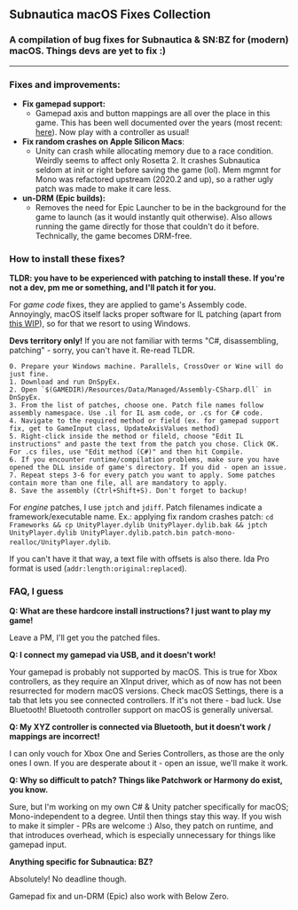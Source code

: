 ## Subnautica macOS Fixes Collection
### A compilation of bug fixes for Subnautica & SN:BZ for (modern) macOS. Things devs are yet to fix :)

---

### Fixes and improvements:
- **Fix gamepad support:**
  - Gamepad axis and button mappings are all over the place in this game. This has been well documented over the years (most recent: [here](https://steamcommunity.com/app/264710/discussions/3/1658943116242610940/)). Now play with a controller as usual!
- **Fix random crashes on Apple Silicon Macs**:
  - Unity can crash while allocating memory due to a race condition. Weirdly seems to affect only Rosetta 2. It crashes Subnautica seldom at init or right before saving the game (lol). Mem mgmnt for Mono was refactored upstream (2020.2 and up), so a rather ugly patch was made to make it care less.
- **un-DRM (Epic builds):**
  - Removes the need for Epic Launcher to be in the background for the game to launch (as it would instantly quit otherwise). Also allows running the game directly for those that couldn't do it before. Technically, the game becomes DRM-free.

### How to install these fixes?

**TLDR: you have to be experienced with patching to install these. If you're not a dev, pm me or something, and I'll patch it for you.** 

For _game code_ fixes, they are applied to game's Assembly code. Annoyingly, macOS itself lacks proper software for IL patching (apart from [this WIP](https://github.com/djsmax/sharply)), so for that we resort to using Windows.

**Devs territory only!** If you are not familiar with terms "C#, disassembling, patching" - sorry, you can't have it. Re-read TLDR. 

```
0. Prepare your Windows machine. Parallels, CrossOver or Wine will do just fine. 
1. Download and run DnSpyEx.
2. Open `$(GAMEDIR)/Resources/Data/Managed/Assembly-CSharp.dll` in DnSpyEx.
3. From the list of patches, choose one. Patch file names follow assembly namespace. Use .il for IL asm code, or .cs for C# code.
4. Navigate to the required method or field (ex. for gamepad support fix, get to GameInput class, UpdateAxisValues method)
5. Right-click inside the method or fileld, choose "Edit IL instructions" and paste the text from the patch you chose. Click OK. For .cs files, use "Edit method (C#)" and then hit Compile.
6. If you encounter runtime/compilation problems, make sure you have opened the DLL inside of game's directory. If you did - open an issue.
7. Repeat steps 3-6 for every patch you want to apply. Some patches contain more than one file, all are mandatory to apply.
8. Save the assembly (Ctrl+Shift+S). Don't forget to backup!
```

For _engine_ patches, I use `jptch` and `jdiff`. Patch filenames indicate a framework/executable name. Ex.: applying fix random crashes patch: `cd Frameworks && cp UnityPlayer.dylib UnityPlayer.dylib.bak && jptch UnityPlayer.dylib UnityPlayer.dylib.patch.bin patch-mono-realloc/UnityPlayer.dylib`.

If you can't have it that way, a text file with offsets is also there. Ida Pro format is used (`addr:length:original:replaced`).

### FAQ, I guess

**Q: What are these hardcore install instructions? I just want to play my game!**

Leave a PM, I'll get you the patched files.

**Q: I connect my gamepad via USB, and it doesn't work!** 

Your gamepad is probably not supported by macOS. This is true for Xbox controllers, as they require an XInput driver, which as of now has not been resurrected for modern macOS versions.
Check macOS Settings, there is a tab that lets you see connected controllers. If it's not there - bad luck. Use Bluetooth! Bluetooth controller support on macOS is generally universal. 

**Q: My XYZ controller is connected via Bluetooth, but it doesn't work / mappings are incorrect!**

I can only vouch for Xbox One and Series Controllers, as those are the only ones I own. If you are desperate about it - open an issue, we'll make it work.

**Q: Why so difficult to patch? Things like Patchwork or Harmony do exist, you know.**

Sure, but I'm working on my own C# & Unity patcher specifically for macOS; Mono-independent to a degree. Until then things stay this way. If you wish to make it simpler - PRs are welcome :) Also, they patch on runtime, and that introduces overhead, which is especially unnecessary for things like gamepad input.

**Anything specific for Subnautica: BZ?**

Absolutely! No deadline though.

Gamepad fix and un-DRM (Epic) also work with Below Zero.